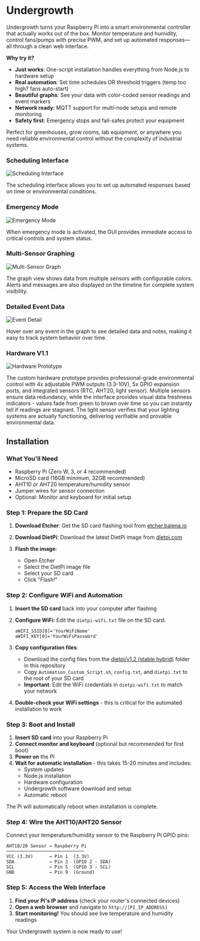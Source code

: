 # Undergrowth

Undergrowth turns your Raspberry Pi into a smart environmental controller that actually works out of the box. Monitor temperature and humidity, control fans/pumps with precise PWM, and set up automated responses—all through a clean web interface.

**Why try it?**
- **Just works**: One-script installation handles everything from Node.js to hardware setup
- **Real automation**: Set time schedules OR threshold triggers (temp too high? fans auto-start)
- **Beautiful graphs**: See your data with color-coded sensor readings and event markers
- **Network ready**: MQTT support for multi-node setups and remote monitoring
- **Safety first**: Emergency stops and fail-safes protect your equipment

Perfect for greenhouses, grow rooms, lab equipment, or anywhere you need reliable environmental control without the complexity of industrial systems.

### Scheduling Interface
![Scheduling Interface](public/assets/screenshots/image-2025-06-06-225754.png)

The scheduling interface allows you to set up automated responses based on time or environmental conditions.

### Emergency Mode
![Emergency Mode](public/assets/screenshots/image-2025-06-06-225848.png)

When emergency mode is activated, the GUI provides immediate access to critical controls and system status.

### Multi-Sensor Graphing
![Multi-Sensor Graph](public/assets/screenshots/image-2025-06-07-163954.png)

The graph view shows data from multiple sensors with configurable colors. Alerts and messages are also displayed on the timeline for complete system visibility.

### Detailed Event Data
![Event Detail](public/assets/screenshots/image-2025-06-07-164051.png)

Hover over any event in the graph to see detailed data and notes, making it easy to track system behavior over time.

### Hardware V1.1
![Hardware Prototype](public/assets/screenshots/image-2025-06-22-183414.png)

The custom hardware prototype provides professional-grade environmental control with 4x adjustable PWM outputs (3.3-10V), 5x GPIO expansion ports, and integrated sensors (RTC, AHT20, light sensor). Multiple sensors ensure data redundancy, while the interface provides visual data freshness indicators - values fade from green to brown over time so you can instantly tell if readings are stagnant. The light sensor verifies that your lighting systems are actually functioning, delivering verifiable and provable environmental data.

## Installation

### What You'll Need
- Raspberry Pi (Zero W, 3, or 4 recommended)
- MicroSD card (16GB minimum, 32GB recommended)
- AHT10 or AHT20 temperature/humidity sensor
- Jumper wires for sensor connection
- Optional: Monitor and keyboard for initial setup

### Step 1: Prepare the SD Card

1. **Download Etcher**: Get the SD card flashing tool from [etcher.balena.io](https://etcher.balena.io/#download-etcher)

2. **Download DietPi**: Download the latest DietPi image from [dietpi.com](https://dietpi.com/downloads/images/DietPi_RPi234-ARMv8-Bookworm.img.xz)

3. **Flash the image**: 
   - Open Etcher
   - Select the DietPi image file
   - Select your SD card
   - Click "Flash!"

### Step 2: Configure WiFi and Automation

1. **Insert the SD card** back into your computer after flashing

2. **Configure WiFi**: Edit the `dietpi-wifi.txt` file on the SD card:
   ```
   aWIFI_SSID[0]='YourWiFiName'
   aWIFI_KEY[0]='YourWiFiPassword'
   ```

3. **Copy configuration files**: 
   - Download the config files from the [dietpi/v1.2 (stable hybrid)](https://github.com/colepurbaugh/undergrowth-node/tree/main/dietpi/v1.2%20(stable%20hybrid)) folder in this repository
   - Copy `Automation_Custom_Script.sh`, `config.txt`, and `dietpi.txt` to the root of your SD card
   - **Important**: Edit the WiFi credentials in `dietpi-wifi.txt` to match your network

4. **Double-check your WiFi settings** - this is critical for the automated installation to work

### Step 3: Boot and Install

1. **Insert SD card** into your Raspberry Pi
2. **Connect monitor and keyboard** (optional but recommended for first boot)
3. **Power on** the Pi
4. **Wait for automatic installation** - this takes 15-20 minutes and includes:
   - System updates
   - Node.js installation
   - Hardware configuration
   - Undergrowth software download and setup
   - Automatic reboot

The Pi will automatically reboot when installation is complete.

### Step 4: Wire the AHT10/AHT20 Sensor

Connect your temperature/humidity sensor to the Raspberry Pi GPIO pins:

```
AHT10/20 Sensor → Raspberry Pi
─────────────────────────────
VCC (3.3V)      → Pin 1  (3.3V)
SDA             → Pin 3  (GPIO 2 - SDA)
SCL             → Pin 5  (GPIO 3 - SCL)
GND             → Pin 9  (Ground)
```

### Step 5: Access the Web Interface

1. **Find your Pi's IP address** (check your router's connected devices)
2. **Open a web browser** and navigate to `http://[PI_IP_ADDRESS]`
3. **Start monitoring!** You should see live temperature and humidity readings

Your Undergrowth system is now ready to use!
